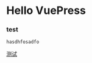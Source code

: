 <!--
 * @Author: xx
 * @Date: 2021-06-17 15:28:29
 * @LastEditors: 青峰
 * @LastEditTime: 2021-06-17 19:40:53
 * @FilePath: /vue-press/docs/README.md
-->
# Hello VuePress
### test
```
hasdhfosadfo
```
[测试](/testfloder/child.html)